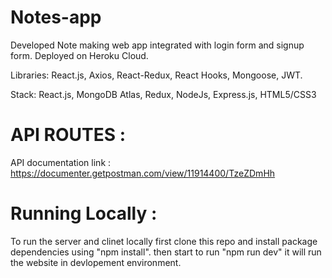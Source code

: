 # Notes-app


Developed Note making web app integrated with login form and signup form.
Deployed on Heroku Cloud.

Libraries: React.js, Axios, React-Redux, React Hooks, Mongoose, JWT.

Stack: React.js, MongoDB Atlas, Redux, NodeJs, Express.js, HTML5/CSS3

# API ROUTES :

API documentation link : https://documenter.getpostman.com/view/11914400/TzeZDmHh


# Running Locally :
To run the server and clinet locally first clone this repo and install package dependencies using "npm install".
then start to run  "npm run dev" it will run the website in devlopement environment. 
